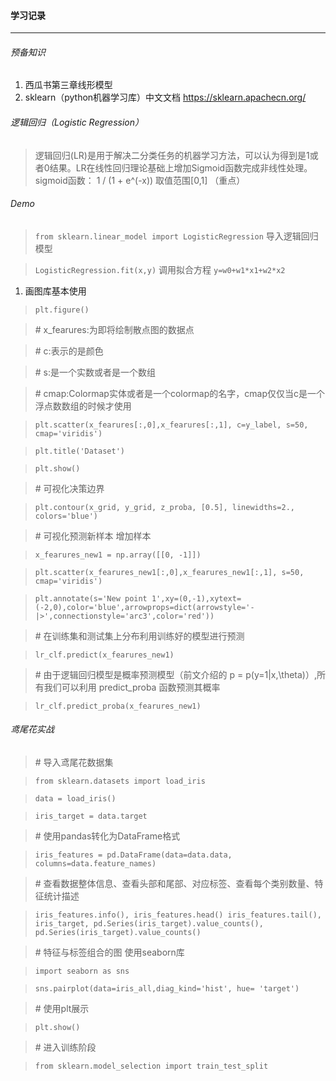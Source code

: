 #### 学习记录
----
###### 预备知识
1. 西瓜书第三章线形模型
2. sklearn（python机器学习库）中文文档 https://sklearn.apachecn.org/
###### 逻辑回归（Logistic Regression）
> 逻辑回归(LR)是用于解决二分类任务的机器学习方法，可以认为得到是1或者0结果。LR在线性回归理论基础上增加Sigmoid函数完成非线性处理。
> sigmoid函数： 1 / (1 + e^(-x)) 取值范围[0,1] （重点）
###### Demo
> `from sklearn.linear_model import LogisticRegression` 导入逻辑回归模型

> `LogisticRegression.fit(x,y)` 调用拟合方程 `y=w0+w1*x1+w2*x2`
1. 画图库基本使用
> `plt.figure()`

> \# x_fearures:为即将绘制散点图的数据点

> \# c:表示的是颜色

> \# s:是一个实数或者是一个数组

> \# cmap:Colormap实体或者是一个colormap的名字，cmap仅仅当c是一个浮点数数组的时候才使用

> `plt.scatter(x_fearures[:,0],x_fearures[:,1], c=y_label, s=50, cmap='viridis')`

> `plt.title('Dataset')`

> `plt.show()`

> \# 可视化决策边界

> `plt.contour(x_grid, y_grid, z_proba, [0.5], linewidths=2., colors='blue')`

> \# 可视化预测新样本 增加样本

> `x_fearures_new1 = np.array([[0, -1]])`

> `plt.scatter(x_fearures_new1[:,0],x_fearures_new1[:,1], s=50, cmap='viridis')`

> `plt.annotate(s='New point 1',xy=(0,-1),xytext=(-2,0),color='blue',arrowprops=dict(arrowstyle='-|>',connectionstyle='arc3',color='red'))`

> \# 在训练集和测试集上分布利用训练好的模型进行预测

> `lr_clf.predict(x_fearures_new1)`

> \# 由于逻辑回归模型是概率预测模型（前文介绍的 p = p(y=1|x,\theta)）,所有我们可以利用 predict_proba 函数预测其概率

> `lr_clf.predict_proba(x_fearures_new1)`

###### 鸢尾花实战
> \# 导入鸢尾花数据集

> `from sklearn.datasets import load_iris`

> `data = load_iris()`

> `iris_target = data.target`

> \# 使用pandas转化为DataFrame格式

> `iris_features = pd.DataFrame(data=data.data, columns=data.feature_names)`

> \# 查看数据整体信息、查看头部和尾部、对应标签、查看每个类别数量、特征统计描述

> `iris_features.info(), iris_features.head() iris_features.tail(), iris_target, pd.Series(iris_target).value_counts(), pd.Series(iris_target).value_counts()`

> \# 特征与标签组合的图 使用seaborn库

> `import seaborn as sns`

> `sns.pairplot(data=iris_all,diag_kind='hist', hue= 'target')`

> \# 使用plt展示

> `plt.show()`

> \# 进入训练阶段

> `from sklearn.model_selection import train_test_split`


